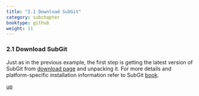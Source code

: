 ```yaml
---
title: "2.1 Download SubGit"
category: subchapter
booktype: github
weight: 11
---
```


### 2.1 Download SubGit

Just as in the previous example, the first step is getting the latest version of SubGit from [download page](download.html) and unpacking it. For more details and platform-specific installation information refer to SubGit [book](remote-book.html#29).

[up](#up)